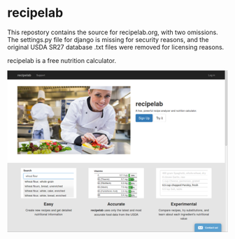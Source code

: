 recipelab
=========

This repostory contains the source for recipelab.org, with two omissions.  The settings.py file for django is missing for security reasons, and the original USDA SR27 database .txt files were removed for
licensing reasons.

recipelab is a free nutrition calculator.


![Alt text](static/img/home.png?raw=true "Home Page")
